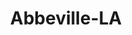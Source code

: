 ---
title: Abbeville-LA
slug: abbeville-la
f_state:
- cms/state/louisiana.md
f_locations:
- cms/payday-loan/advance-america-1022.md
- cms/payday-loan/cheap-o-depot-ii-9672.md
- cms/payday-loan/check-into-cash-12027.md
- cms/payday-loan/check-into-cash-12050.md
- cms/payday-loan/check-into-cash-12051.md
- cms/payday-loan/easy-money-16556.md
- cms/payday-loan/easy-money-16565.md
- cms/payday-loan/easy-money-emg-16621.md
- cms/payday-loan/easy-money-of-virginia-inc-16673.md
- cms/payday-loan/express-check-advance-17111.md
- cms/payday-loan/express-check-advance-17112.md
- cms/payday-loan/th-e-loan-store-more-inc-27500.md
updated-on: '2024-05-30T13:41:28.615Z'
created-on: '2024-05-30T13:41:28.615Z'
published-on: '2024-05-30T13:54:32.469Z'
f_city: Abbeville
layout: '[city].html'
tags: city
---